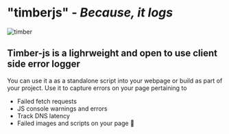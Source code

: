 # "timberjs" - _Because, it logs_

![timber](https://user-images.githubusercontent.com/49792104/113398889-f0526b00-93bc-11eb-86be-3890d973b83b.png)

## Timber-js is a lighrweight and open to use client side error logger

You can use it a as a standalone script into your webpage or build as part of your project.
Use it to capture errors on your page pertaining to

- Failed fetch requests
- JS console warnings and errors
- Track DNS latency
- Failed images and scripts on your page 🎉
